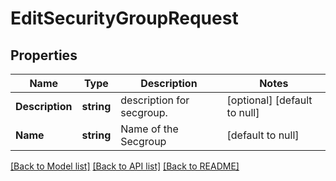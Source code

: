 # EditSecurityGroupRequest

## Properties
Name | Type | Description | Notes
------------ | ------------- | ------------- | -------------
**Description** | **string** | description for secgroup. | [optional] [default to null]
**Name** | **string** | Name of the Secgroup | [default to null]

[[Back to Model list]](../README.md#documentation-for-models) [[Back to API list]](../README.md#documentation-for-api-endpoints) [[Back to README]](../README.md)


